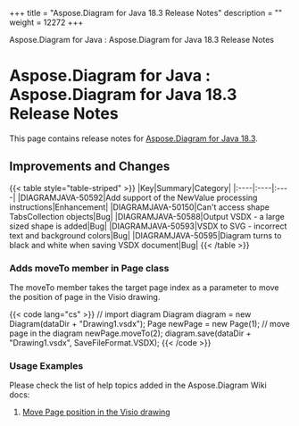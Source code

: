 +++
title = "Aspose.Diagram for Java 18.3 Release Notes" 
description = "" 
weight = 12272 
+++

Aspose.Diagram for Java : Aspose.Diagram for Java 18.3 Release Notes  

# Aspose.Diagram for Java : Aspose.Diagram for Java 18.3 Release Notes


This page contains release notes for [Aspose.Diagram for Java 18.3](http://maven.aspose.com/repository/simple/ext-release-local/com/aspose/aspose-diagram/18.3/).

## Improvements and Changes

{{< table style="table-striped" >}}
|Key|Summary|Category|
|:----|:----|:----|
|DIAGRAMJAVA-50592|Add support of the NewValue processing instructions|Enhancement|
|DIAGRAMJAVA-50150|Can't access shape TabsCollection objects|Bug|
|DIAGRAMJAVA-50588|Output VSDX - a large sized shape is added|Bug|
|DIAGRAMJAVA-50593|VSDX to SVG - incorrect text and background colors|Bug|
|DIAGRAMJAVA-50595|Diagram turns to black and white when saving VSDX document|Bug|
{{< /table >}}

### Adds moveTo member in Page class

The moveTo member takes the target page index as a parameter to move the position of page in the Visio drawing.

{{< code lang="cs" >}}
// import diagram
Diagram diagram = new Diagram(dataDir + "Drawing1.vsdx");
Page newPage = new Page(1);
// move page in the diagram
newPage.moveTo(2);
diagram.save(dataDir + "Drawing1.vsdx", SaveFileFormat.VSDX);
{{< /code >}}

### Usage Examples

Please check the list of help topics added in the Aspose.Diagram Wiki docs: 

1.  [Move Page position in the Visio drawing](https://docs2.aspose.com/diagram/java/developerguide/workingwithpages/retrieve+get+copy+and+insert+a+page#retrieve,get,copyandinsertapage-movepagepositioninthevisiodrawing)

